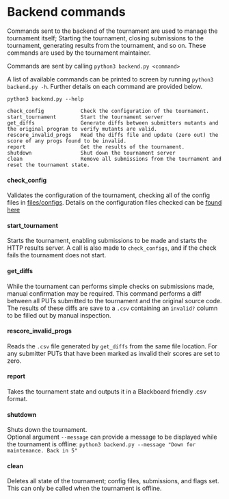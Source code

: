 # Backend commands
Commands sent to the backend of the tournament are used to manage the tournament itself; Starting the tournament, 
closing submissions to the tournament, generating results from the tournament, and so on. These commands are used 
by the tournament maintainer.

Commands are sent by calling `python3 backend.py <command>`

A list of available commands can be printed to screen by running `python3 backend.py -h`. Further details on each 
command are provided below.

	python3 backend.py --help
	
    check_config            Check the configuration of the tournament.
    start_tournament        Start the tournament server
    get_diffs               Generate diffs between submitters mutants and the original program to verify mutants are valid.
    rescore_invalid_progs   Read the diffs file and update (zero out) the score of any progs found to be invalid.
    report                  Get the results of the tournament.
    shutdown                Shut down the tournament server
    clean                   Remove all submissions from the tournament and reset the tournament state.
    

#### check\_config  
Validates the configuration of the tournament, checking all of the config files in [files/configs](../state/config). 
Details on the configuration files checked can be [found here](../tournament/config/README.md)

#### start\_tournament  
Starts the tournament, enabling submissions to be made and starts the HTTP results server. A call is also made to 
`check_configs`, and if the check fails the tournament does not start.

#### get\_diffs  
While the tournament can performs simple checks on submissions made, manual confirmation may be required. 
This command performs a diff between all PUTs submitted to the tournament and the original source code. 
The results of these diffs are save to a `.csv` containing an `invalid?` column to be filled out by manual inspection.

#### rescore\_invalid\_progs  
Reads the `.csv` file generated by `get_diffs` from the same file location. For any submitter PUTs that have 
been marked as invalid their scores are set to zero.

#### report  
Takes the tournament state and outputs it in a Blackboard friendly .csv format.

#### shutdown  
Shuts down the tournament.  
Optional argument `--message` can provide a message to be displayed while the tournament is offline: `python3 backend.py --message "Down for maintenance. Back in 5"`

#### clean  
Deletes all state of the tournament; config files, submissions, and flags set. 
This can only be called when the tournament is offline.
